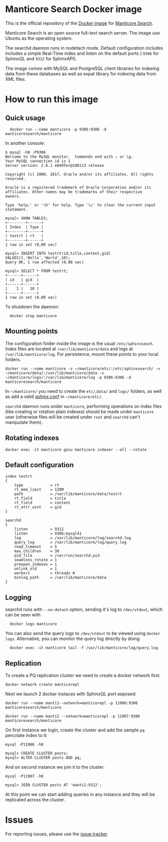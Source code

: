 # Manticore Search Docker image

This is the official repository of the [Docker image](https://hub.docker.com/r/manticoresearch/manticore/) for [Manticore Search](https://github.com/manticoresoftware/manticore).

Manticore Search is an open source full-text search server. The image use Ubuntu as the operating system.

The searchd daemon runs in nodetach mode. Default configuration includes includes a simple Real-Time index and listen on the default ports ( `9306`  for SphinxQL and `9312` for SphinxAPI).

The image comes with MySQL  and PostgreSQL client libraries for indexing data from these databases as well as expat library for indexing data from XML files.


# How to run this image

## Quick usage

  ```
	docker run --name manticore -p 9306:9306 -d manticoresearch/manticore
  ```
  
  In another console:
  
  ```
  $ mysql -h0 -P9306
Welcome to the MySQL monitor.  Commands end with ; or \g.
Your MySQL connection id is 1
Server version: 2.6.1 e049fec@180113 release 

Copyright (c) 2000, 2017, Oracle and/or its affiliates. All rights reserved.

Oracle is a registered trademark of Oracle Corporation and/or its
affiliates. Other names may be trademarks of their respective
owners.

Type 'help;' or '\h' for help. Type '\c' to clear the current input statement.

mysql> SHOW TABLES;
+--------+------+
| Index  | Type |
+--------+------+
| testrt | rt   |
+--------+------+
1 row in set (0,00 sec)

mysql> INSERT INTO testrt(id,title,content,gid) VALUES(1,'Hello','World',10);
Query OK, 1 row affected (0.00 sec)

mysql> SELECT * FROM testrt;
+------+------+
| id   | gid  |
+------+------+
|    1 |   10 |
+------+------+
1 row in set (0,00 sec)
```

To shutdown the daemon:

```
  docker stop manticore
```

## Mounting points

The configuration folder inside the image is the usual `/etc/sphinxseach`. 
Index files are located at `/var/lib/manticore/data` and logs at `/var/lib/manticore/log`.
For persistence, mount these points to your local folders.

```
docker run --name manticore -v ~/manticore/etc/:/etc/sphinxsearch/ -v ~/manticore/data/:/var/lib/manticore/data -v ~/manticore/logs/:/var/lib/manticore/log -p 9306:9306 -d manticoresearch/manticore
```
    
In `~/manticore/` you need to create the `etc/`,`data/` and `logs/` folders, as well as add a valid  [sphinx.conf](https://github.com/manticoresoftware/docker/blob/master/sphinx.conf)   in `~/manticore/etc/`.  

`searchd` daemon runs under `manticore`, performing operations on index files (like creating or rotation plain indexes) should be made under `manticore` user (otherwise files will be created under `root` and `searchd` can't manipulate them).

## Rotating indexes

```
docker exec -it manticore gosu manticore indexer --all --rotate
```

## Default configuration

```
index testrt
{
    type            = rt
    rt_mem_limit    = 128M
    path            = /var/lib/manticore/data/testrt
    rt_field        = title
    rt_field        = content
    rt_attr_uint    = gid
}

searchd
{
    listen          = 9312
    listen          = 9306:mysql41
    log             = /var/lib/manticore/log/searchd.log
    query_log       = /var/lib/manticore/log/query.log
    read_timeout    = 5
    max_children    = 30
    pid_file        = /var/run/searchd.pid
    seamless_rotate = 1
    preopen_indexes = 1
    unlink_old      = 1
    workers         = threads # 
    binlog_path     = /var/lib/manticore/data
}
```

## Logging

searchd runs with ``--no-detach`` option, sending it's log to `/dev/stdout`, which can be seen with 

```
  docker logs manticore
```

You can also send the query logs to `/dev/stdout` to be viewed using `docker logs`.
Alternative, you can monitor the query log directly by doing 

```
  docker exec -it manticore tail -f /var/lib/manticore/log/query.log
```

## Replication

To create a PQ replication cluster we need to create a docker network first.

```
docker network create manticorepl
```
Next we launch 2 docker instaces with SphinxQL port exposed:

```
docker run --name manti1--network=manticorepl -p 11906:9306 manticoresearch/manticore
```

```
docker run --name manti2 --network=manticorepl -p 11907:9306 manticoresearch/manticore
```
On first instance we login, create the cluster and add the sample `pq` percolate index to it:

```
mysql -P11906 -h0

mysql> CREATE CLUSTER posts;
mysql> ALTER CLUSTER posts ADD pq;
```

And on second instance we join it to the cluster:

```
mysql -P11907 -h0

mysql> JOIN CLUSTER posts AT 'manti1:9312';
```

At this point we can start adding queries in any instance and they will be replicated across the cluster.

# Issues

For reporting issues, please use the [issue tracker](https://github.com/manticoresoftware/docker/issues).

